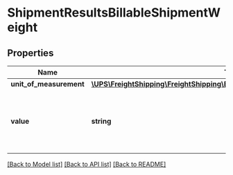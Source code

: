 # ShipmentResultsBillableShipmentWeight

## Properties
Name | Type | Description | Notes
------------ | ------------- | ------------- | -------------
**unit_of_measurement** | [**\UPS\FreightShipping\FreightShipping\BillableShipmentWeightUnitOfMeasurement**](BillableShipmentWeightUnitOfMeasurement.md) |  | 
**value** | **string** | The value for the billable weight associated with the shipment. | 

[[Back to Model list]](../../README.md#documentation-for-models) [[Back to API list]](../../README.md#documentation-for-api-endpoints) [[Back to README]](../../README.md)


